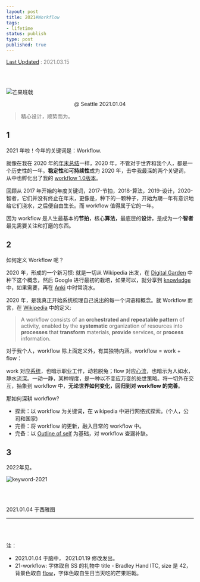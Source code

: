 ```yaml
--- 
layout: post
title: 2021#Workflow
tags: 
- lifetime
status: publish
type: post
published: true
---
```


[Last Updated](https://github.githistory.xyz/willwang-x/willwang-x.github.io/blob/master/_posts/blogs/2021-01-04-2021-workflow.md)<span style="color: gray"> : 2021.03.15  </span>

<br>
<br>

![芒果班戟](https://i.imgur.com/5K0v0AU.jpg)

<center> @ Seattle 2021.01.04 </center>


> 精心设计，顺势而为。

## 1

2021 年啦！今年的关键词是：Workflow.

就像在我在 2020 年的[年末总结](https://willwang.cc/2020/12/3-fall-and-rise)一样，2020 年，不管对于世界和我个人，都是一个历史性的一年。**稳定性**和**可持续性**成为 2020 年，击中我最深的两个关键词，从中也孵化出了我的 [workflow 1.0版本](https://github.com/willwang-x/workflow)。

回顾从 2017 年开始的年度关键词，2017-节拍，2018-算法，2019-设计，2020-智者，它们并没有终止在年末，更像是，种下的一颗种子，开始为期一年有意识地给它们浇水，之后便自由生长。而 workflow 值得属于它的一年。

因为 workflow 是人生最基本的**节拍**，核心**算法**，最底层的**设计**，是成为一个**智者**最先需要关注和打磨的东西。

## 2


如何定义 Workflow 呢？

2020 年，形成的一个新习惯: 就是一切从 Wikipedia 出发，在 [Digital Garden](https://github.com/willwang-x/knowledge/blob/master/digital-garden.md) 中种下这个概念，然后 Google 进行最初的栽培，如果可以，就分享到 [knowledge](https://github.com/willwang-x/knowledge) 中，如果需要，再在 [Anki](https://www.wikiwand.com/en/Anki_(software)) 中时常浇水。

2020 年，是我真正开始系统梳理自己说出的每一个词语和概念。就 Workflow 而言，在 [Wikipedia](https://www.wikiwand.com/en/Workflow) 中的定义: 

> A workflow consists of an **orchestrated and repeatable pattern** of activity, enabled by the **systematic** organization of resources into **processes** that **transform** materials, **provide** services, or **process** information.

对于我个人，workflow 除上面定义外，有其独特内涵。workflow = work + flow：

work 对应[系统](https://www.wikiwand.com/en/Complex_system)，也暗示职业工作，动若脱兔；flow 对应[心流](https://www.wikiwand.com/en/Flow_(psychology))，也暗示为人如水，静水流深。一动一静，某种程度，是一种以不变应万变的处世策略。将一切外在交互，抽象到 workflow 中，**无论世界如何变化，回归到对 workflow 的完善**。

那如何深耕 workflow?

* 探索：以 workflow 为关键词，在 wikipedia 中进行网络式探索。(个人，公司和国家)
* 完善：将 workflow 的更新，融入日常的 workflow 中。
* 完备：以 [Outline of self](https://www.wikiwand.com/en/Outline_of_self) 为基础，对 workflow 查漏补缺。

## 3

2022年见。

![keyword-2021](https://i.imgur.com/oroOSt4.png)




<br>
<br>
           
2021.01.04 于西雅图 <br>


--- 

<br>
<br>

注：

* 2021.01.04 于脑中， 2021.01.19 修改发出。
* 21-workflow: 字体取自 SS 的礼物中 title - Bradley Hand ITC, size 是 42，背景色取自 [flow](https://upload.wikimedia.org/wikipedia/commons/thumb/f/f6/Challenge_vs_skill.svg/450px-Challenge_vs_skill.svg.png)，字体色取自生日当天吃的芒果班戟。


